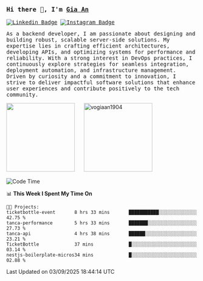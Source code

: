 ### <samp>Hi there 👋, I'm <a href="https://www.linkedin.com/in/vogiaan1904/" target="_blank">Gia An</a></samp>

<samp> [![Linkedin Badge](https://img.shields.io/badge/-LinkedIn-0e76a8?style=flat-square&logo=Linkedin&logoColor=white)](https://linkedin.com/in/vogiaan1904)
[![Instagram Badge](https://img.shields.io/badge/-Instagram-e4405f?style=flat-square&logo=Instagram&logoColor=white)](https://instagram.com/_.ja.ann_/) </samp> 

<samp>As a backend developer, I am passionate about designing and building robust, scalable server-side solutions. My expertise lies in crafting efficient architectures, developing APIs, and optimizing systems for performance and reliability. With a strong interest in DevOps practices, I continuously explore strategies for seamless integration, deployment automation, and infrastructure management. Driven by curiosity and a commitment to innovation, I strive to deliver impactful software solutions that enhance user experiences and contribute positively to the tech community.</samp>



<div>
  <img height="180em" src="https://github-readme-stats.vercel.app/api/top-langs/?username=vogiaan1904&show_icons=true&hide_border=true&layout=compact&langs_count=10&theme=transparent&include_orgs=true"/>
  &nbsp;&nbsp;&nbsp;&nbsp;
  <img height="180em" src="https://github-readme-stats.vercel.app/api?username=vogiaan1904&show_icons=true&hide_border=true&&count_private=true&include_all_commits=true&theme=transparent&locale=en" alt="vogiaan1904" />
</div>






<!--START_SECTION:waka-->
![Code Time](http://img.shields.io/badge/Code%20Time-1%2C397%20hrs%2023%20mins-blue)

📊 **This Week I Spent My Time On** 

```text
🐱‍💻 Projects: 
ticketbottle-event       8 hrs 33 mins       ███████████░░░░░░░░░░░░░░   42.75 % 
tanca-performance        5 hrs 33 mins       ███████░░░░░░░░░░░░░░░░░░   27.73 % 
tanca-api                4 hrs 38 mins       ██████░░░░░░░░░░░░░░░░░░░   23.21 % 
TicketBottle             37 mins             █░░░░░░░░░░░░░░░░░░░░░░░░   03.14 % 
nestjs-boilerplate-micros34 mins             █░░░░░░░░░░░░░░░░░░░░░░░░   02.88 % 
```


 Last Updated on 03/09/2025 18:44:14 UTC
<!--END_SECTION:waka-->
